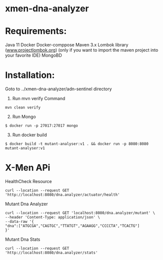 # xmen-dna-analyzer


# Requirements:

Java 11
Docker
Docker-comppose
Maven 3.x
Lombok library (www.projectlombok.org) (only if you want to import the maven project into your favorite IDE)
MongoBD

# Installation:

Goto to ../xmen-dna-analyzer/adn-sentinel directory

1. Run mvn verify Command
```
mvn clean verify 
```
2. Run Mongo
```
$ docker run -p 27017:27017 mongo
```

3. Run docker build

```
$ docker build -t mutant-analyser:v1 . && docker run -p 8080:8080 mutant-analyser:v1 
```


# X-Men APi 

HealthCheck Resource

```
curl --location --request GET 'http://localhost:8080/dna.analyzer/actuator/health'
```

Mutant Dna Analyzer

```
curl --location --request GET 'localhost:8080/dna.analyzer/mutant' \
--header 'Content-Type: application/json' \
--data-raw '{
"dna":["ATGCGA","CAGTGC","TTATGT","AGAAGG","CCCCTA","TCACTG"]
}'
```

Mutant Dna Stats
```
curl --location --request GET 'http://localhost:8080/dna.analyzer/stats'
```

